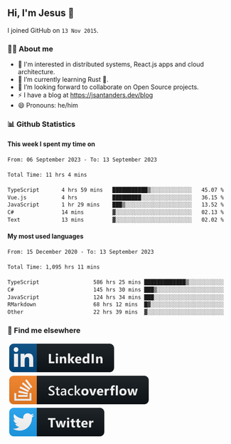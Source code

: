 ## Hi, I'm Jesus 👋

I joined GitHub on `13 Nov 2015`.

<!-- Talking about you -->

### 👨‍💻 About me

- 👦 I'm interested in distributed systems, React.js apps and cloud architecture.
- 🌱 I’m currently learning Rust 🦀.
- 👯 I’m looking forward to collaborate on Open Source projects.
- ⚡️ I have a blog at <https://jsantanders.dev/blog>
- 😄 Pronouns: he/him

### 📊 Github Statistics

#### This week I spent my time on

<!--START_SECTION:weekly-->

```txt
From: 06 September 2023 - To: 13 September 2023

Total Time: 11 hrs 4 mins

TypeScript       4 hrs 59 mins   ███████████▒░░░░░░░░░░░░░   45.07 %
Vue.js           4 hrs           █████████░░░░░░░░░░░░░░░░   36.15 %
JavaScript       1 hr 29 mins    ███▒░░░░░░░░░░░░░░░░░░░░░   13.52 %
C#               14 mins         ▓░░░░░░░░░░░░░░░░░░░░░░░░   02.13 %
Text             13 mins         ▓░░░░░░░░░░░░░░░░░░░░░░░░   02.02 %
```

<!--END_SECTION:weekly-->

#### My most used languages

<!--START_SECTION:alltime-->

```txt
From: 15 December 2020 - To: 13 September 2023

Total Time: 1,095 hrs 11 mins

TypeScript                 586 hrs 25 mins █████████████▒░░░░░░░░░░░   53.55 %
C#                         145 hrs 30 mins ███▒░░░░░░░░░░░░░░░░░░░░░   13.29 %
JavaScript                 124 hrs 34 mins ███░░░░░░░░░░░░░░░░░░░░░░   11.37 %
RMarkdown                  68 hrs 12 mins  █▓░░░░░░░░░░░░░░░░░░░░░░░   06.23 %
Other                      22 hrs 39 mins  ▓░░░░░░░░░░░░░░░░░░░░░░░░   02.07 %
```

<!--END_SECTION:alltime-->

### 📢 Find me elsewhere

<p>
  <a target="_blank" href="https://linkedin.com/in/jsantanders">
    <img src="https://github.com/jsantanders/jsantanders/blob/master/img/linkedin.svg" alt="LinkedIn" style="vertical-align:top; margin:4px">
  </a>
  
  <a target="_blank" href="https://stackoverflow.com/users/7318331/jesus-santander">
    <img src="https://github.com/jsantanders/jsantanders/blob/master/img/stackoverflow.svg" alt="StackOverflow" style="vertical-align:top; margin:4px">
  </a>
  
  <a target="_blank" href="http://twitter.com/jsantanders">
    <img src="https://github.com/jsantanders/jsantanders/blob/master/img/twitter.svg" alt="Twitter" style="vertical-align:top; margin:4px">
  </a>
</p>
